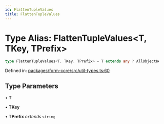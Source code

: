 ```yaml
---
id: FlattenTupleValues
title: FlattenTupleValues
---
```


<!-- DO NOT EDIT: this page is autogenerated from the type comments -->

# Type Alias: FlattenTupleValues\<T, TKey, TPrefix\>

```ts
type FlattenTupleValues<T, TKey, TPrefix> = T extends any ? AllObjectKeys<T> extends infer TAllKeys ? TAllKeys extends any ? TupleAccessor<TPrefix, TAllKeys> extends infer TAccessor ? T[TAllKeys] extends infer TValue ? TValue extends any ? TKey extends keyof DeepKeysAndValues<TValue, TAccessor> ? DeepKeysAndValues<TValue, TAccessor>[TKey] : never : never : never : never : never : never : never;
```

Defined in: [packages/form-core/src/util-types.ts:60](https://github.com/TanStack/form/blob/main/packages/form-core/src/util-types.ts#L60)

## Type Parameters

• **T**

• **TKey**

• **TPrefix** *extends* `string`
